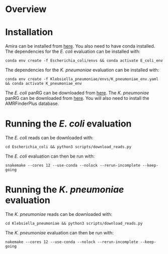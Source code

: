
# Overview


# Installation

Amira can be installed from [here](https://github.com/Danderson123/amira). You also need to have conda installed.
The dependencies for the *E. coli* evaluation can be installed with:
```{bash}
conda env create -f Escherichia_coli/envs && conda activate E_coli_env
```
The dependencies for the *K. pneumoniae* evaluation can be installed with:

```{bash}
conda env create -f Klebsiella_pneumoniae/envs/K_pneumoniae_env.yaml && conda activate K_pneumoniae_env
```
The *E. coli* panRG can be downloaded from [here](https://drive.google.com/file/d/13c_bUXnBEs9iEPPobou7-xEgkz_t08YP/view?usp=sharing).
The *K. pneumoniae* panRG can be downloaded from [here](https://drive.google.com/file/d/1DYG3QW3nrQfSckIX9Vjbhbqz5bRd9W3j/view?usp=drive_link).
You will also need to install the AMRFinderPlus database.

# Running the *E. coli* evaluation

The *E. coli* reads can be downloaded with:
```{bash}
cd Escherichia_coli && python3 scripts/download_reads.py
```
The *E. coli* evaluation can then be run with:
```{bash}
snakemake --cores 12 --use-conda --nolock --rerun-incomplete --keep-going
```

# Running the *K. pneumoniae* evaluation

The *K. pneumoniae* reads can be downloaded with:
```{bash}
cd Klebsiella_pneumoniae && python3 scripts/download_reads.py
```
The *K. pneumoniae* evaluation can then be run with:
```{bash}
nakemake --cores 12 --use-conda --nolock --rerun-incomplete --keep-going
```